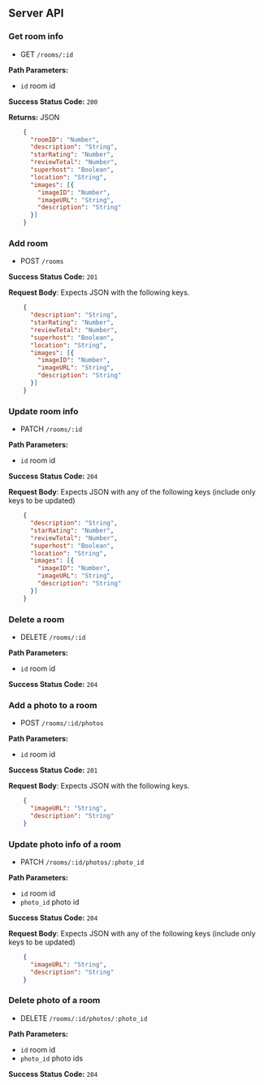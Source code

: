 ## Server API

### Get room info
  * GET `/rooms/:id`

**Path Parameters:**
  * `id` room id

**Success Status Code:** `200`

**Returns:** JSON

```json
    {
      "roomID": "Number",
      "description": "String",
      "starRating": "Number",
      "reviewTotal": "Number",
      "superhost": "Boolean",
      "location": "String",
      "images": [{
        "imageID": "Number",
        "imageURL": "String",
        "description": "String"
      }]
    }
```

### Add room
  * POST `/rooms`

**Success Status Code:** `201`

**Request Body**: Expects JSON with the following keys.

```json
    {
      "description": "String",
      "starRating": "Number",
      "reviewTotal": "Number",
      "superhost": "Boolean",
      "location": "String",
      "images": [{
        "imageID": "Number",
        "imageURL": "String",
        "description": "String"
      }]
    }
```

### Update room info
  * PATCH `/rooms/:id`

**Path Parameters:**
  * `id` room id

**Success Status Code:** `204`

**Request Body**: Expects JSON with any of the following keys (include only keys to be updated)

```json
    {
      "description": "String",
      "starRating": "Number",
      "reviewTotal": "Number",
      "superhost": "Boolean",
      "location": "String",
      "images": [{
        "imageID": "Number",
        "imageURL": "String",
        "description": "String"
      }]
    }
```

### Delete a room
  * DELETE `/rooms/:id`

**Path Parameters:**
  * `id` room id

**Success Status Code:** `204`


### Add a photo to a room
  * POST `/rooms/:id/photos`

**Path Parameters:**
  * `id` room id

**Success Status Code:** `201`

**Request Body**: Expects JSON with the following keys.

```json
    {
      "imageURL": "String",
      "description": "String"
    }
```

### Update photo info of a room
  * PATCH `/rooms/:id/photos/:photo_id`

**Path Parameters:**
  * `id` room id
  * `photo_id` photo id

**Success Status Code:** `204`

**Request Body**: Expects JSON with any of the following keys (include only keys to be updated)

```json
    {
      "imageURL": "String",
      "description": "String"
    }
```

### Delete photo of a room
  * DELETE `/rooms/:id/photos/:photo_id`

**Path Parameters:**
  * `id` room id
  * `photo_id` photo ids

**Success Status Code:** `204`
